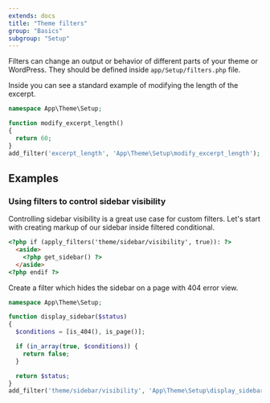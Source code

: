 ```yaml
---
extends: docs
title: "Theme filters"
group: "Basics"
subgroup: "Setup"
---
```


Filters can change an output or behavior of different parts of your theme or WordPress. They should be defined inside `app/Setup/filters.php` file.

Inside you can see a standard example of modifying the length of the excerpt.

```php
namespace App\Theme\Setup;

function modify_excerpt_length()
{
  return 60;
}
add_filter('excerpt_length', 'App\Theme\Setup\modify_excerpt_length');
```

## Examples

### Using filters to control sidebar visibility

Controlling sidebar visibility is a great use case for custom filters. Let's start with creating markup of our sidebar inside filtered conditional.

```html
<?php if (apply_filters('theme/sidebar/visibility', true)): ?>
  <aside>
    <?php get_sidebar() ?>
  </aside>
<?php endif ?>
```

Create a filter which hides the sidebar on a page with 404 error view.

```php
namespace App\Theme\Setup;

function display_sidebar($status)
{
  $conditions = [is_404(), is_page()];

  if (in_array(true, $conditions)) {
    return false;
  }

  return $status;
}
add_filter('theme/sidebar/visibility', 'App\Theme\Setup\display_sidebar');
```
